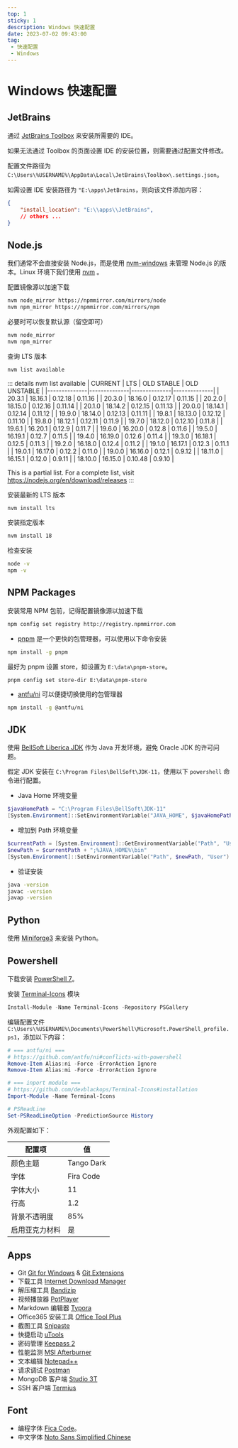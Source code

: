 ```yaml
---
top: 1
sticky: 1
description: Windows 快速配置
date: 2023-07-02 09:43:00
tag:
 - 快速配置
 - Windows
---
```


#  Windows 快速配置

## JetBrains

通过 [JetBrains Toolbox](https://www.jetbrains.com/zh-cn/lp/toolbox) 来安装所需要的 IDE。

如果无法通过 Toolbox 的页面设置 IDE 的安装位置，则需要通过配置文件修改。

配置文件路径为 `C:\Users\%USERNAME%\AppData\Local\JetBrains\Toolbox\.settings.json`。

如需设置 IDE 安装路径为 `"E:\apps\JetBrains`，则向该文件添加内容：

```json
{
    "install_location": "E:\\apps\\JetBrains",
    // others ...
}
```

## Node.js

我们通常不会直接安装 Node.js，而是使用 [nvm-windows](https://github.com/coreybutler/nvm-windows) 来管理 Node.js 的版本。Linux 环境下我们使用 [nvm](https://github.com/nvm-sh/nvm) 。

配置镜像源以加速下载

```bash
nvm node_mirror https://npmmirror.com/mirrors/node
nvm npm_mirror https://npmmirror.com/mirrors/npm
```
必要时可以恢复默认源（留空即可）

```bash
nvm node_mirror
nvm npm_mirror
```
查询 LTS 版本

```bash
nvm list available
```
::: details nvm list available
|   CURRENT    |     LTS      |  OLD STABLE  | OLD UNSTABLE |
|--------------|--------------|--------------|--------------|
|    20.3.1    |   18.16.1    |   0.12.18    |   0.11.16    |
|    20.3.0    |   18.16.0    |   0.12.17    |   0.11.15    |
|    20.2.0    |   18.15.0    |   0.12.16    |   0.11.14    |
|    20.1.0    |   18.14.2    |   0.12.15    |   0.11.13    |
|    20.0.0    |   18.14.1    |   0.12.14    |   0.11.12    |
|    19.9.0    |   18.14.0    |   0.12.13    |   0.11.11    |
|    19.8.1    |   18.13.0    |   0.12.12    |   0.11.10    |
|    19.8.0    |   18.12.1    |   0.12.11    |    0.11.9    |
|    19.7.0    |   18.12.0    |   0.12.10    |    0.11.8    |
|    19.6.1    |   16.20.1    |    0.12.9    |    0.11.7    |
|    19.6.0    |   16.20.0    |    0.12.8    |    0.11.6    |
|    19.5.0    |   16.19.1    |    0.12.7    |    0.11.5    |
|    19.4.0    |   16.19.0    |    0.12.6    |    0.11.4    |
|    19.3.0    |   16.18.1    |    0.12.5    |    0.11.3    |
|    19.2.0    |   16.18.0    |    0.12.4    |    0.11.2    |
|    19.1.0    |   16.17.1    |    0.12.3    |    0.11.1    |
|    19.0.1    |   16.17.0    |    0.12.2    |    0.11.0    |
|    19.0.0    |   16.16.0    |    0.12.1    |    0.9.12    |
|   18.11.0    |   16.15.1    |    0.12.0    |    0.9.11    |
|   18.10.0    |   16.15.0    |   0.10.48    |    0.9.10    |

This is a partial list. For a complete list, visit https://nodejs.org/en/download/releases
:::

安装最新的 LTS 版本

```bash
nvm install lts
```

安装指定版本

```bash
nvm install 18
```

检查安装
  
```bash
node -v
npm -v
```

## NPM Packages

安装常用 NPM 包前，记得配置镜像源以加速下载

```bash
npm config set registry http://registry.npmmirror.com

```
- [pnpm](https://pnpm.io) 是一个更快的包管理器，可以使用以下命令安装

```bash
npm install -g pnpm
```

最好为 pnpm 设置 store，如设置为 `E:\data\pnpm-store`。

```
pnpm config set store-dir E:\data\pnpm-store
```

- [antfu/ni](https://github.com/antfu/ni) 可以便捷切换使用的包管理器

```bash
npm install -g @antfu/ni
```

## JDK

使用 [BellSoft Liberica JDK](https://bell-sw.com/pages/downloads) 作为 Java 开发环境，避免 Oracle JDK 的许可问题。

假定 JDK 安装在 `C:\Program Files\BellSoft\JDK-11`，使用以下 `powershell` 命令进行配置。

- Java Home 环境变量

```powershell
$javaHomePath = "C:\Program Files\BellSoft\JDK-11"
[System.Environment]::SetEnvironmentVariable("JAVA_HOME", $javaHomePath, "User")
```
- 增加到 Path 环境变量

```powershell
$currentPath = [System.Environment]::GetEnvironmentVariable("Path", "User")
$newPath = $currentPath + ";%JAVA_HOME%\bin"
[System.Environment]::SetEnvironmentVariable("Path", $newPath, "User")
```

- 验证安装
```bash
java -version
javac -version
javap -version
```

## Python

使用 [Miniforge3](https://github.com/conda-forge/miniforge/releases/latest/download/Miniforge3-Windows-x86_64.exe) 来安装 Python。

## Powershell

下载安装 [PowerShell 7](https://www.microsoft.com/store/apps/9MZ1SNWT0N5D)。

安装 [Terminal-Icons](https://github.com/devblackops/Terminal-Icons) 模块

```powershell
Install-Module -Name Terminal-Icons -Repository PSGallery
```

编辑配置文件 `C:\Users\%USERNAME%\Documents\PowerShell\Microsoft.PowerShell_profile.ps1`，添加以下内容：

```powershell
# === antfu/ni ===
# https://github.com/antfu/ni#conflicts-with-powershell
Remove-Item Alias:ni -Force -ErrorAction Ignore
Remove-Item Alias:mi -Force -ErrorAction Ignore

# === inport module === 
# https://github.com/devblackops/Terminal-Icons#installation
Import-Module -Name Terminal-Icons

# PSReadLine
Set-PSReadLineOption -PredictionSource History


```

外观配置如下：

| 配置项 | 值 |
| --- | --- |
| 颜色主题 | Tango Dark |
| 字体 | Fira Code |
| 字体大小 | 11 |
| 行高 | 1.2 |
| 背景不透明度 | 85% |
| 启用亚克力材料 | 是 |

## Apps

- Git [Git for Windows](https://git-scm.com/download/win) & [Git Extensions](https://github.com/gitextensions/gitextensions/releases/latest)
- 下载工具 [Internet Download Manager](https://www.internetdownloadmanager.com/download.html)
- 解压缩工具 [Bandizip](https://www.bandisoft.com/bandizip)
- 视频播放器 [PotPlayer](https://potplayer.daum.net)
- Markdown 编辑器 [Typora](https://download.typora.io/windows/typora-setup-x64.exe)
- Office365 安装工具 [Office Tool Plus](https://otp.landian.vip/zh-cn/download.html)
- 截图工具 [Snipaste](https://www.microsoft.com/store/apps/9P1WXPKB68KX)
- 快捷启动 [uTools](https://u.tools/download.html)
- 密码管理 [Keepass 2](https://keepass.info/download.html)
- 性能监测 [MSI Afterburner](https://www.msi.com/Landing/afterburner)
- 文本编辑 [Notepad++](https://notepad-plus-plus.org/downloads)
- 请求调试 [Postman](https://www.postman.com/downloads)
- MongoDB 客户端 [Studio 3T](https://studio3t.com/download)
- SSH 客户端 [Termius](https://www.termius.com/windows)

## Font

- 编程字体 [Fica Code](https://github.com/tonsky/FiraCode/releases/latest)。
- 中文字体 [Noto Sans Simplified Chinese](https://fonts.google.com/noto/specimen/Noto+Sans+SC)
